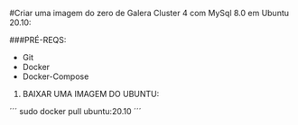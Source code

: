 #Criar uma imagem do zero de Galera Cluster 4 com MySql 8.0 em Ubuntu 20.10:

###PRÉ-REQS:
* Git
* Docker 
* Docker-Compose

1. BAIXAR UMA IMAGEM DO UBUNTU:

´´´
sudo docker pull ubuntu:20.10
´´´

